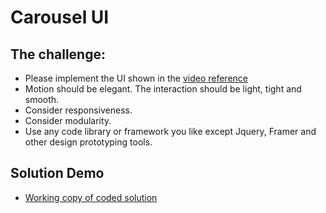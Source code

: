 # Carousel UI 

## The challenge:

* Please implement the UI shown in the [video reference](http://www.robotomatic.com/projects/slider/assets/video/example.mp4)
* Motion should be elegant. The interaction should be light, tight and smooth.
* Consider responsiveness.
* Consider modularity.
* Use any code library or framework you like except Jquery, Framer and other design prototyping tools.

## Solution Demo

* [Working copy of coded solution](http://www.robotomatic.com/projects/slider/)